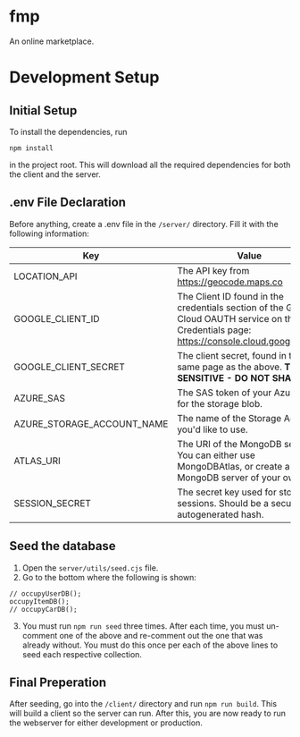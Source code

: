 # fmp

An online marketplace.

# Development Setup

## Initial Setup
To install the dependencies, run
```
npm install
```
in the project root. This will download all the required dependencies for both the client and the server.

## .env File Declaration

Before anything, create a .env file in the `/server/` directory. Fill it with the following information:

| Key                        | Value                                                                             |
|----------------------------|-----------------------------------------------------------------------------------|
| LOCATION_API               | The API key from https://geocode.maps.co                                          |
| GOOGLE_CLIENT_ID           | The Client ID found in the credentials section of the Google Cloud OAUTH service on the Credentials page: https://console.cloud.google.com/                                                                                  |
| GOOGLE_CLIENT_SECRET       | The client secret, found in the same page as the above. **THIS IS SENSITIVE -  DO NOT SHARE**                                                                                   |
| AZURE_SAS                  | The SAS token of your Azure SAS for the storage blob.                                                                                   |
| AZURE_STORAGE_ACCOUNT_NAME |  The name of the Storage Account you'd like to use.                                                                                 |
| ATLAS_URI                  |    The URI of the MongoDB server. You can either use MongoDBAtlas, or create a MongoDB server of your own.                                                                               |
| SESSION_SECRET             | The secret key used for storing sessions. Should be a secure, autogenerated hash. |


## Seed the database

1. Open the `server/utils/seed.cjs` file.
2. Go to the bottom where the following is shown:
```
// occupyUserDB();
occupyItemDB();
// occupyCarDB();
```
3. You must run `npm run seed` three times. After each time, you must un-comment one of the above and re-comment out the one that was already without. You must do this once per each of the above lines to seed each respective collection.

## Final Preperation
After seeding, go into the `/client/` directory and run `npm run build`. This will build a client so the server can run. After this, you are now ready to run the webserver for either development or production.